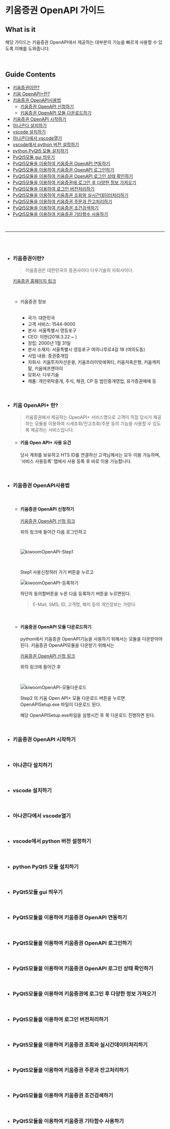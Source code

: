 # 키움증권 OpenAPI 가이드

## What is it

해당 가이드는 키움증권 OpenAPI에서 제공하는 대부분의 기능을 빠르게 사용할 수 있도록
이해를 도와줍니다.

<br>

## Guide Contents

+ [키움증권이란?](#키움증권이란)
+ [키움 OpenAPI+란?](#키움-openapi-란)
+ [키움증권 OpenAPI사용법](#키움증권-openapi사용법)
    + [키움증권 OpenAPI 신청하기](#키움증권-openapi-신청하기)
    + [키움증권 OpenAPI 모듈 다운로드하기](#키움증권-openapi-모듈-다운로드하기)
+ [키움증권 OpenAPI 시작하기](#키움증권-openapi-시작하기)
+ [아나콘다 설치하기](#아나콘다-설치하기)
+ [vscode 설치하기](#vscode-설치하기)
+ [아나콘다에서 vscode열기](#아나콘다에서-vscode열기)
+ [vscode에서 python 버전 설정하기](#vscode에서-python-버전-설정하기)
+ [python PyQt5 모듈 설치하기](#python-pyqt5-모듈-설치하기)
+ [PyQt5모듈 gui 띄우기](#pyqt5모듈-gui-띄우기)
+ [PyQt5모듈을 이용하여 키움증권 OpenAPI 연동하기](#pyqt5모듈을-이용하여-키움증권-openapi-연동하기)
+ [PyQt5모듈을 이용하여 키움증권 OpenAPI 로그인하기](#pyqt5모듈을-이용하여-키움증권-openapi-로그인하기)
+ [PyQt5모듈을 이용하여 키움증권 OpenAPI 로그인 상태 확인하기](#pyqt5모듈을-이용하여-키움증권-openapi-로그인-상태-확인하기)
+ [PyQt5모듈을 이용하여 키움증권에 로그인 후 다양한 정보 가져오기](#pyqt5모듈을-이용하여-키움증권에-로그인-후-다양한-정보-가져오기)
+ [PyQt5모듈을 이용하여 로그인 버전처리하기](#pyqt5모듈을-이용하여-로그인-버전처리하기)
+ [PyQt5모듈을 이용하여 키움증권 조회와 실시간데이터처리하기](#pyqt5모듈을-이용하여-키움증권-조회와-실시간데이터처리하기)
+ [PyQt5모듈을 이용하여 키움증권 주문과 잔고처리하기](#pyqt5모듈을-이용하여-키움증권-주문과-잔고처리하기)
+ [PyQt5모듈을 이용하여 키움증권 조건검색하기](#pyqt5모듈을-이용하여-키움증권-조건검색하기)
+ [PyQt5모듈을 이용하여 키움증권 기타함수 사용하기](#pyqt5모듈을-이용하여-키움증권-기타함수-사용하기)

<br>

* * *

<br><br>

+ ### 키움증권이란?

    > 키움증권은 대한민국의 증권사이다 다우기술의 자회사이다.

    [키움증권 홈페이지 링크](https://www1.kiwoom.com/)

    <br>

    + 키움증권 정보
        
        <br>

        + 국가: 대한민국
        + 고객 서비스: 1544-9000
        + 본사: 서울특별시 영등포구
        + CEO: 이현(2018.3.22 ~ )
        + 창립: 2000년 1월 31일
        + 본사 소재지: 서울특별시 영등포구 여의나루로4길 18 (여의도동)
        + 사업 내용: 증권중개업
        + 자회사: 키움투자자산운용, 키움프라이빗에쿼티, 키움저축은행, 키움캐피탈, 키움에프앤아이
        + 모회사: 다우기술
        + 제품: 개인위탁중개, 주식, 채권, CP 등 법인중개영업, 유가증권매매 등

<br>

+ ### 키움 OpenAPI+ 란?

    > 키움증권에서 제공하는 OpenAPI+ 서비스명으로 고객이 직접 당사가 제공하는 모듈을 이용하여 시세조회/잔고조회/주문 등의 기능을 사용할 수 있도록 제공하는 서비스입니다.

    + #### 키움 Open API+ 사용 요건

        당사 계좌를 보유하고 HTS ID를 연결하신 고객님께서는 모두 이용 가능하며, ‘서비스 사용등록’ 탭에서 사용 등록 후 바로 이용 가능합니다.

<br>

+ ### 키움증권 OpenAPI사용법

    <br>

    + #### 키움증권 OpenAPI 신청하기

        [키움증권 OpenAPI 신청 링크](https://www3.kiwoom.com/nkw.templateFrameSet.do?m=m1408010600)
        
        위의 링크에 들어간 다음 로그인하고

        <br>

        ![kiwoomOpenAPI-Step1](../Kiwoom-Image/kiwoomOpenAPI-Step1.png)

        <br>

        Step1 사용신청하러 가기 버튼을 누르고

        ![kiwoomOpenAPI-등록하기](../kiwoom-Image/kiwoomOpenAPI-등록하기.png)

        하단의 동의함버튼을 누른 다음 등록하기 버튼을 누르면된다.

        > E-Mail, SMS, ID, 고객명, 해지 등의 개인정보는 가렸다.

        <br>

    + #### 키움증권 OpenAPI 모듈 다운로드하기

        python에서 키움증권 OpenAPI기능을 사용하기 위해서는 모듈을 다운받아야된다.
        키움증권 OpenAPI모듈을 다운받기 위해서는 

        [키움증권 OpenAPI 신청 링크](https://www3.kiwoom.com/nkw.templateFrameSet.do?m=m1408010600)

        위의 링크에 들어간 후 

        <br>

        ![kiwoomOpenAPI-모듈다운로드](../kiwoom-Image/kiwoomOpenAPI-Step2.png)

        Step2 의 키움 Open API+ 모듈 다운로드 버튼을 누르면 OpenAPISetup.exe 파일이 다운로드 된다.

        해당 OpenAPISetup.exe파일을 실행시킨 후 쭉 다운로드 진행하면 된다.

<br>

+ ### 키움증권 OpenAPI 시작하기

<br>

+ ### 아나콘다 설치하기

<br>

+ ### vscode 설치하기

<br>

+ ### 아나콘다에서 vscode열기

<br>

+ ### vscode에서 python 버전 설정하기

<br>

+ ### python PyQt5 모듈 설치하기

<br>

+ ### PyQt5모듈 gui 띄우기

<br>

+ ### PyQt5모듈을 이용하여 키움증권 OpenAPI 연동하기

<br>

+ ### PyQt5모듈을 이용하여 키움증권 OpenAPI 로그인하기

<br>

+ ### PyQt5모듈을 이용하여 키움증권 OpenAPI 로그인 상태 확인하기

<br>

+ ### PyQt5모듈을 이용하여 키움증권에 로그인 후 다양한 정보 가져오기

<br>

+ ### PyQt5모듈을 이용하여 로그인 버전처리하기

<br>

+ ### PyQt5모듈을 이용하여 키움증권 조회와 실시간데이터처리하기

<br>

+ ### PyQt5모듈을 이용하여 키움증권 주문과 잔고처리하기

<br>

+ ### PyQt5모듈을 이용하여 키움증권 조건검색하기

<br>

+ ### PyQt5모듈을 이용하여 키움증권 기타함수 사용하기

<br>
